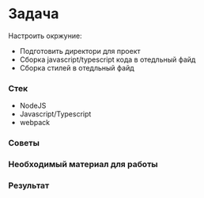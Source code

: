 # Задача

Настроить окржуние:

* Подготовить директори для проект
* Сборка javascript/typescript кода в отедльный файд
* Сборка стилей в отедльный файд

### Стек

* NodeJS
* Javascript/Typescript
* webpack

### Советы

### Необходимый материал для работы

### Результат



